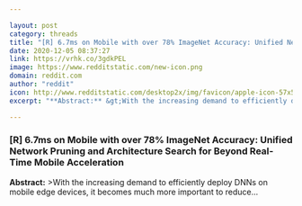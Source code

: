 ```yaml
---

layout: post
category: threads
title: "[R] 6.7ms on Mobile with over 78% ImageNet Accuracy: Unified Network Pruning and Architecture Search for Beyond Real-Time Mobile Acceleration"
date: 2020-12-05 08:37:27
link: https://vrhk.co/3gdkPEL
image: https://www.redditstatic.com/new-icon.png
domain: reddit.com
author: "reddit"
icon: http://www.redditstatic.com/desktop2x/img/favicon/apple-icon-57x57.png
excerpt: "**Abstract:** &gt;With the increasing demand to efficiently deploy DNNs on mobile edge devices, it becomes much more important to reduce..."

---
```


### [R] 6.7ms on Mobile with over 78% ImageNet Accuracy: Unified Network Pruning and Architecture Search for Beyond Real-Time Mobile Acceleration

**Abstract:** &gt;With the increasing demand to efficiently deploy DNNs on mobile edge devices, it becomes much more important to reduce...
